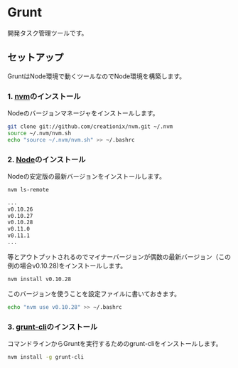 # Grunt

開発タスク管理ツールです。


## セットアップ

GruntはNode環境で動くツールなのでNode環境を構築します。

### 1. [nvm](https://github.com/creationix/nvm)のインストール
Nodeのバージョンマネージャをインストールします。
```bash
git clone git://github.com/creationix/nvm.git ~/.nvm
source ~/.nvm/nvm.sh
echo "source ~/.nvm/nvm.sh" >> ~/.bashrc
```

### 2. [Node](https://github.com/joyent/node)のインストール
Nodeの安定版の最新バージョンをインストールします。
```bash
nvm ls-remote
```
```bash
...
v0.10.26
v0.10.27
v0.10.28
v0.11.0
v0.11.1
...
```
等とアウトプットされるのでマイナーバージョンが偶数の最新バージョン（この例の場合v0.10.28)をインストールします。
```bash
nvm install v0.10.28
```
このバージョンを使うことを設定ファイルに書いておきます。
```bash
echo "nvm use v0.10.28" >> ~/.bashrc
```

### 3. [grunt-cli](https://github.com/gruntjs/grunt-cli)のインストール
コマンドラインからGruntを実行するためのgrunt-cliをインストールします。
```bash
nvm install -g grunt-cli
```
